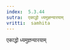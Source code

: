 ```yaml
---
index:  5.3.44
sutra:  एकाद्धो ध्यमुज्ञन्यारयाम्
vritti:  samhita 
---
```


एकाद्धो ध्यमुज्ञन्यारयाम्

